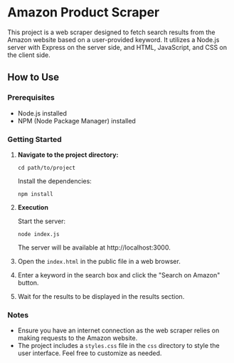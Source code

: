 # Amazon Product Scraper

This project is a web scraper designed to fetch search results from the Amazon website based on a user-provided keyword. It utilizes a Node.js server with Express on the server side, and HTML, JavaScript, and CSS on the client side.

## How to Use

### Prerequisites

- Node.js installed
- NPM (Node Package Manager) installed

### Getting Started

1. **Navigate to the project directory:**

    ```
    cd path/to/project
    ```

    Install the dependencies:
   
    ```
    npm install
    ```

2. **Execution**

   Start the server:

    ```
    node index.js
    ```

   The server will be available at http://localhost:3000.

3. Open the `index.html` in the public file in a web browser.

4. Enter a keyword in the search box and click the "Search on Amazon" button.

5. Wait for the results to be displayed in the results section.

### Notes

- Ensure you have an internet connection as the web scraper relies on making requests to the Amazon website.
- The project includes a `styles.css` file in the `css` directory to style the user interface. Feel free to customize as needed.
